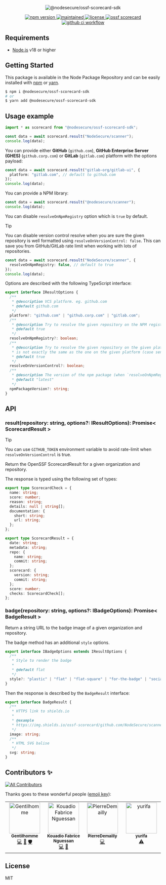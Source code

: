 <p align="center">
  <img src="https://github-production-user-asset-6210df.s3.amazonaws.com/4438263/265200624-394fd7a2-3824-4fd4-845a-b53d0c7a6352.jpg" alt="@nodesecure/ossf-scorecard-sdk">
</p>

<p align="center">
    <a href="https://github.com/NodeSecure/ossf-scorecard-sdk">
      <img src="https://img.shields.io/github/package-json/v/NodeSecure/ossf-scorecard-sdk?style=for-the-badge" alt="npm version">
    </a>
     <a href="https://github.com/NodeSecure/ossf-scorecard-sdk">
      <img src="https://img.shields.io/badge/Maintained%3F-yes-green.svg?style=for-the-badge" alt="maintained">
    </a>
    <a href="https://github.com/NodeSecure/ossf-scorecard-sdk">
      <img src="https://img.shields.io/github/license/NodeSecure/ossf-scorecard-sdk?style=for-the-badge" alt="license">
    </a>
    <a href="https://api.securityscorecards.dev/projects/github.com/NodeSecure/ossf-scorecard-sdk">
      <img src="https://api.securityscorecards.dev/projects/github.com/NodeSecure/ossf-scorecard-sdk/badge?style=for-the-badge" alt="ossf scorecard">
    </a>
    <a href="https://github.com/NodeSecure/vulnera/actions?query=workflow%3A%22Node.js+CI%22">
      <img src="https://img.shields.io/github/actions/workflow/status/NodeSecure/ossf-scorecard-sdk/main.yml?style=for-the-badge" alt="github ci workflow">
    </a>
</p>


## Requirements

- [Node.js](https://nodejs.org/en/) v18 or higher

## Getting Started

This package is available in the Node Package Repository and can be easily installed with [npm](https://docs.npmjs.com/getting-started/what-is-npm) or [yarn](https://yarnpkg.com).

```bash
$ npm i @nodesecure/ossf-scorecard-sdk
# or
$ yarn add @nodesecure/ossf-scorecard-sdk
```

## Usage example

```ts
import * as scorecard from "@nodesecure/ossf-scorecard-sdk";

const data = await scorecard.result("NodeSecure/scanner");
console.log(data);
```

You can provide either **GitHub** (`github.com`), **GitHub Enterprise Server (GHES)** (`github.corp.com`) or **GitLab** (`gitlab.com`) platform with the options payload:

```ts
const data = await scorecard.result("gitlab-org/gitlab-ui", {
  platform: "gitlab.com", // default to github.com
});
console.log(data);
```

You can provide a NPM library:
```ts
const data = await scorecard.result("@nodesecure/scanner");
console.log(data);
```

You can disable `resolveOnNpmRegistry` option which is `true` by default.

> [!TIP]
> You can disable version control resolve when you are sure the given repository is well formatted using `resolveOnVersionControl: false`.
> This can save you from GitHub/GitLab rate limit when working with lots of repositories.

```ts
const data = await scorecard.result("NodeSecure/scanner", {
  resolveOnNpmRegistry: false, // default to true
});
console.log(data);
```
Options are described with the following TypeScript interface:

```ts
export interface IResultOptions {
  /**
   * @description VCS platform. eg. github.com
   * @default github.com
   */
  platform?: "github.com" | "github.corp.com" | "gitlab.com";
  /**
   * @description Try to resolve the given repository on the NPM registry if its not found on the given platform.
   * @default true
   */
  resolveOnNpmRegistry?: boolean;
  /**
   * @description Try to resolve the given repository on the given platform. This can be useful when the given repository
   * is not exactly the same as the one on the given platform (case sensitive).
   * @default true
   */
  resolveOnVersionControl?: boolean;
  /**
   * @description The version of the npm package (when `resolveOnNpmRegistry` only) to retrieve the scorecard for.
   * @default "latest"
   */
  npmPackageVersion?: string;
}
```

## API

### result(repository: string, options?: IResultOptions): Promise< ScorecardResult >

> [!TIP]
> You can use `GITHUB_TOKEN` environment variable to avoid rate-limit when `resolveOnVersionControl` is true.

Return the OpenSSF ScorecardResult for a given organization and repository.

The response is typed using the following set of types:

```ts
export type ScorecardCheck = {
  name: string;
  score: number;
  reason: string;
  details: null | string[];
  documentation: {
    short: string;
    url: string;
  };
};

export type ScorecardResult = {
  date: string;
  metadata: string;
  repo: {
    name: string;
    commit: string;
  };
  scorecard: {
    version: string;
    commit: string;
  };
  score: number;
  checks: ScorecardCheck[];
};
```

### badge(repository: string, options?: IBadgeOptions): Promise< BadgeResult >

Return a string URL to the badge image of a given organization and repository.

The badge method has an additional `style` options.

```ts
export interface IBadgeOptions extends IResultOptions {
  /**
   * Style to render the badge
   *
   * @default flat
   */
  style?: "plastic" | "flat" | "flat-square" | "for-the-badge" | "social";
}
```

Then the response is described by the `BadgeResult` interface:

```ts
export interface BadgeResult {
  /**
   * HTTPS link to shields.io
   *
   * @example
   * https://img.shields.io/ossf-scorecard/github.com/NodeSecure/scanner?label=openssf%20scorecard&style=flat
   */
  image: string;
  /**
   * HTML SVG balise
   */
  svg: string;
}
```

## Contributors ✨

<!-- ALL-CONTRIBUTORS-BADGE:START - Do not remove or modify this section -->
[![All Contributors](https://img.shields.io/badge/all_contributors-4-orange.svg?style=flat-square)](#contributors-)
<!-- ALL-CONTRIBUTORS-BADGE:END -->

Thanks goes to these wonderful people ([emoji key](https://allcontributors.org/docs/en/emoji-key)):

<!-- ALL-CONTRIBUTORS-LIST:START - Do not remove or modify this section -->
<!-- prettier-ignore-start -->
<!-- markdownlint-disable -->
<table>
  <tbody>
    <tr>
      <td align="center" valign="top" width="14.28%"><a href="https://www.linkedin.com/in/thomas-gentilhomme/"><img src="https://avatars.githubusercontent.com/u/4438263?v=4?s=100" width="100px;" alt="Gentilhomme"/><br /><sub><b>Gentilhomme</b></sub></a><br /><a href="https://github.com/NodeSecure/ossf-scorecard-sdk/commits?author=fraxken" title="Code">💻</a> <a href="https://github.com/NodeSecure/ossf-scorecard-sdk/pulls?q=is%3Apr+reviewed-by%3Afraxken" title="Reviewed Pull Requests">👀</a> <a href="#security-fraxken" title="Security">🛡️</a></td>
      <td align="center" valign="top" width="14.28%"><a href="https://github.com/fabnguess"><img src="https://avatars.githubusercontent.com/u/72697416?v=4?s=100" width="100px;" alt="Kouadio Fabrice Nguessan"/><br /><sub><b>Kouadio Fabrice Nguessan</b></sub></a><br /><a href="https://github.com/NodeSecure/ossf-scorecard-sdk/commits?author=fabnguess" title="Code">💻</a> <a href="https://github.com/NodeSecure/ossf-scorecard-sdk/commits?author=fabnguess" title="Documentation">📖</a></td>
      <td align="center" valign="top" width="14.28%"><a href="https://github.com/PierreDemailly"><img src="https://avatars.githubusercontent.com/u/39910767?v=4?s=100" width="100px;" alt="PierreDemailly"/><br /><sub><b>PierreDemailly</b></sub></a><br /><a href="https://github.com/NodeSecure/ossf-scorecard-sdk/commits?author=PierreDemailly" title="Code">💻</a></td>
      <td align="center" valign="top" width="14.28%"><a href="https://github.com/abbesAlexandre"><img src="https://avatars.githubusercontent.com/u/34767221?v=4?s=100" width="100px;" alt="yurifa"/><br /><sub><b>yurifa</b></sub></a><br /><a href="https://github.com/NodeSecure/ossf-scorecard-sdk/commits?author=abbesAlexandre" title="Tests">⚠️</a></td>
    </tr>
  </tbody>
</table>

<!-- markdownlint-restore -->
<!-- prettier-ignore-end -->

<!-- ALL-CONTRIBUTORS-LIST:END -->

## License

MIT

